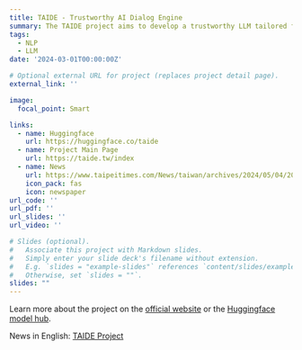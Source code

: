 ```yaml
---
title: TAIDE - Trustworthy AI Dialog Engine
summary: The TAIDE project aims to develop a trustworthy LLM tailored for Taiwan.
tags:
  - NLP
  - LLM
date: '2024-03-01T00:00:00Z'

# Optional external URL for project (replaces project detail page).
external_link: ''

image:
  focal_point: Smart

links:
  - name: Huggingface
    url: https://huggingface.co/taide
  - name: Project Main Page
    url: https://taide.tw/index
  - name: News
    url: https://www.taipeitimes.com/News/taiwan/archives/2024/05/04/2003817360
    icon_pack: fas
    icon: newspaper
url_code: ''
url_pdf: ''
url_slides: ''
url_video: ''

# Slides (optional).
#   Associate this project with Markdown slides.
#   Simply enter your slide deck's filename without extension.
#   E.g. `slides = "example-slides"` references `content/slides/example-slides.md`.
#   Otherwise, set `slides = ""`.
slides: ""
---
```


Learn more about the project on the [official website](https://taide.tw/index) or the [Huggingface model hub](https://huggingface.co/taide).

News in English: [TAIDE Project](https://www.taipeitimes.com/News/taiwan/archives/2024/05/04/2003817360)